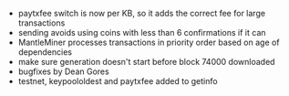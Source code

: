 * paytxfee switch is now per KB, so it adds the correct fee for large transactions
* sending avoids using coins with less than 6 confirmations if it can
* MantleMiner processes transactions in priority order based on age of dependencies
* make sure generation doesn't start before block 74000 downloaded
* bugfixes by Dean Gores
* testnet, keypoololdest and paytxfee added to getinfo
